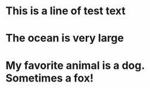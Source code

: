 # This is a line of test text 
# The ocean is very large 
# My favorite animal is a dog. Sometimes a fox!